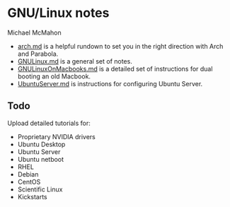 # GNU/Linux notes

Michael McMahon

- [arch.md](https://github.com/TechnologyClassroom/SetupNotes/blob/master/GNULinux/arch.md)
  is a helpful rundown to set you in the right direction with Arch and Parabola.
- [GNULinux.md](https://github.com/TechnologyClassroom/SetupNotes/blob/master/GNULinux/GNULinux.md)
  is a general set of notes.
- [GNULinuxOnMacbooks.md](https://github.com/TechnologyClassroom/SetupNotes/blob/master/GNULinux/GNULinuxOnMacbooks.md)
  is a detailed set of instructions for dual booting an old Macbook.
- [UbuntuServer.md](https://github.com/TechnologyClassroom/SetupNotes/blob/master/GNULinux/UbuntuServer.md)
  is instructions for configuring Ubuntu Server.

## Todo

Upload detailed tutorials for:

- Proprietary NVIDIA drivers
- Ubuntu Desktop
- Ubuntu Server
- Ubuntu netboot
- RHEL
- Debian
- CentOS
- Scientific Linux
- Kickstarts
